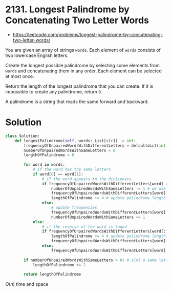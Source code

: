 # 2131. Longest Palindrome by Concatenating Two Letter Words

- https://leetcode.com/problems/longest-palindrome-by-concatenating-two-letter-words/

You are given an array of strings `words`. Each element of `words` consists of two lowercase English letters.

Create the longest possible palindrome by selecting some elements from `words` and concatenating them in any order. Each element can be selected at most once.

Return the length of the longest palindrome that you can create. If it is impossible to create any palindrome, return `0`.

A palindrome is a string that reads the same forward and backward.

# Solution

```python
class Solution:
    def longestPalindrome(self, words: List[str]) -> int:
        frequencyOfUnpairedWordsWithDifferentLetters = defaultdict(int)
        numberOfUnpairedWordsWithSameLetters = 0
        lengthOfPalindrome = 0
        
        for word in words:
            # if the word has the same letters
            if word[0] == word[1]:
                # if the word appears in the dictionary
                if frequencyOfUnpairedWordsWithDifferentLetters[word] > 0:
                    numberOfUnpairedWordsWithSameLetters -= 1 # we use it as a pair instead "AA__AA"
                    frequencyOfUnpairedWordsWithDifferentLetters[word] -= 1 # update the dictionary
                    lengthOfPalindrome += 4 # update palindrome length
                else:
                    # update frequencies
                    frequencyOfUnpairedWordsWithDifferentLetters[word] += 1
                    numberOfUnpairedWordsWithSameLetters += 1
            else:
                # if the reverse of the word is found
                if frequencyOfUnpairedWordsWithDifferentLetters[word[::-1]] > 0:
                    lengthOfPalindrome += 4 # update palindrome length
                    frequencyOfUnpairedWordsWithDifferentLetters[word[::-1]] -= 1 # used, so subtract
                else:
                    frequencyOfUnpairedWordsWithDifferentLetters[word] += 1 # update dictionary
                    
        if numberOfUnpairedWordsWithSameLetters > 0: # slot a same lettered word into the middle of the palindrome
            lengthOfPalindrome += 2
            
        return lengthOfPalindrome
```

$O(n)$ time and space